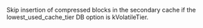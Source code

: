 Skip insertion of compressed blocks in the secondary cache if the lowest_used_cache_tier DB option is kVolatileTier.
